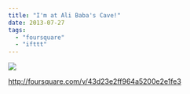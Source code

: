 ```yaml
---
title: "I'm at Ali Baba's Cave!"
date: 2013-07-27
tags: 
  - "foursquare"
  - "ifttt"
---
```


![](images/staticmap?center=37.760169,-122.421361&zoom=16&size=710x440&maptype=roadmap&sensor=false&markers=color:red%7C37.760169,-122.421361)  
  
http://foursquare.com/v/43d23e2ff964a5200e2e1fe3
